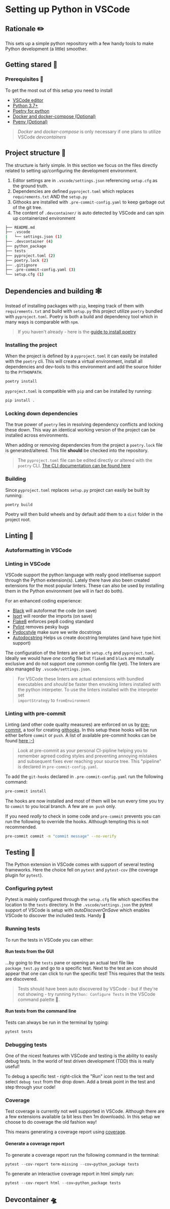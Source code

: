 # Setting up Python in VSCode

## Rationale ✏️

This sets up a simple python repository with a few handy tools to make Python development (a little) smoother.

## Getting stared 🚀

### Prerequisites 🧱

To get the most out of this setup you need to install

* [VSCode editor](https://code.visualstudio.com/Download)
* [Python 3.7+](https://www.python.org/)
* [Poetry for python](https://python-poetry.org/)
* [Docker and docker-compose (Optional)](https://www.docker.com/)
* [Pyenv (Optional)](https://github.com/pyenv/pyenv)

>_Docker_ and _docker-compose_ is only necessary if one plans to utilize VSCode _devcontainers_

## Project structure 🧭

The structure is fairly simple. In this section we focus on the files directly related to setting up/configuring the development environment.

1. Editor settings are in ```.vscode/settings.json``` referencing ```setup.cfg``` as the ground truth.
2. Dependencies are defined ```pyproject.toml``` which replaces ```requirements.txt``` AND the ```setup.py```
3. Githooks are installed with ```.pre-commit-config.yaml``` to keep garbage out of the git tree.
4. The  content of ```.devcontainer/``` is auto detected by VSCode and can spin up containerized environment

```bash
├── README.md
├── .vscode
|   └── settings.json (1)  
├── .devcontainer (4)
├── python_package
├── tests
├── pyproject.toml (2)
├── poetry.lock (2)
├── .gitignore
├── .pre-commit-config.yaml (3)
└── setup.cfg (1)
```

## Dependencies and building 🕸️

Instead of installing packages with ```pip```, keeping track of them with ```requirements.txt``` and build with ```setup.py``` this project utilize ```poetry``` bundled with ```pyproject.toml```. Poetry is both a build and dependency tool which in many ways is comparable with ``` npm ```.

>If you haven't already - here is the [guide to install poetry](https://python-poetry.org/docs/#installation)

### Installing the project

When the project is defined by a  ```pyproject.toml``` it can easily be installed with the ```poetry``` cli. This will create a virtual environment, install all dependencies and dev-tools to this environment and add the source folder to the ```PYTHONPATH```.

```bash
poetry install
```

```pyproject.toml``` is compatible with ```pip``` and can be installed by running:

```bash
pip install .
```

### Locking down dependencies

The true power of ```poetry``` lies in resolving dependency conflicts and locking these down. This way an identical working version of the project can be installed across environments.

When adding or removing dependencies from the project a ```poetry.lock``` file is generated/altered. This file **should** be checked into the repository.  

>The ```pyproject.toml``` file can be edited directly or altered with the ```poetry``` CLI. [The CLI documentation can be found here](https://python-poetry.org/docs/cli/)

### Building

Since ```pyproject.toml``` replaces ```setup.py``` project can easily be built by running:

```bash
poetry build
```
Poetry will then build wheels and by default add them to a ```dist``` folder in the project root.

## Linting 🔎

### Autoformatting in VSCode

### Linting in VSCode

VSCode support the python language with really good intellisense support through the Python extension(s). Lately there have also been created extensions for the most popular linters. These can also be used by installing them in the Python environment (we will in fact do both).

For an enhanced coding experience:

* [Black](https://black.readthedocs.io/en/stable/) will autoformat the code (on save)
* [Isort](https://pycqa.github.io/isort/) will reorder the imports (on save)
* [Flake8](https://flake8.pycqa.org/en/latest/#) enforces pep8 coding standard
* [Pylint](https://pylint.pycqa.org/en/latest/) removes pesky bugs
* [Pydocstyle](http://www.pydocstyle.org/en/stable/) make sure we write docstrings
* [Autodocstring](https://marketplace.visualstudio.com/items?itemName=njpwerner.autodocstring) Helps us create docstring templates (and have type hint support)


The configuration of the linters are set in ```setup.cfg``` and ```pyproject.toml```. Ideally we would have _one_ config file but ```flake8``` and ```black``` are mutually exclusive and do not support one common config file (yet). The linters are also managed by ```.vscode/settings.json```.

>For VSCode these linters are actual extensions with bundled executables and _should_ be faster then envoking linters installed with the python interpeter. To use the linters installed with the interpeter set  
```importStrategy``` to ```fromEnvironment```

### Linting with pre-commit

Linting (and other code quality measures) are enforced on us by [pre-commit](https://pre-commit.com/#intro), a tool for creating [githooks](https://git-scm.com/book/en/v2/Customizing-Git-Git-Hooks). In this setup these hooks will be run either before ```commit``` or ```push```. A list of available pre-commit hooks can be found [here :-)](https://pre-commit.com/hooks.html)

>Look at pre-commit as your personal CI-pipline helping you to remember agreed coding styles and preventing annoying mistakes and subsequent fixes ever reaching your source tree. This "pipeline" is declared in ```pre-commit-config.yaml```.

To add the ```git-hooks``` declared in ```.pre-commit-config.yaml``` run the following command:

```bash
pre-commit install
```

The hooks are now installed and most of them will be run every time you try to ```commit``` to you local branch. A few are ```on push``` only.

If you need _really_ to check in some code and ```pre-commit``` prevents you can run the following to override the hooks. Although tempting this is not recommended.

```bash
pre-commit commit -m "commit message" --no-verify
```

## Testing 👷

The Python extension in VSCode comes with support of several testing frameworks. Here the choice fell on ```pytest``` and ```pytest-cov``` (the coverage plugin for ```pytest```).

### Configuring pytest

Pytest is mainly configured through the ```setup.cfg``` file which specifies the location to the ```tests``` directory. In the ```.vscode/settings.json``` the pytest support of VSCode is setup with _autoDiscoverOnSave_ which enables VSCode to discover the included tests. Handy 👋

### Running tests

To run the tests in VSCode you can either:

#### Run tests from the GUI

...by going to the ```tests``` pane or opening an actual test file like ```package_test.py``` and go to a specific test. Next to the test an icon should appear that one can click to run the specific test! This requires that the tests are discovered.

>Tests should have been auto discovered by VSCode - but if they're not showing - try running
> ```Python: Configure Tests``` in the VSCode command palette 🎨.

#### Run tests from the command line

Tests can always be run in the terminal by typing:

```python
pytest tests
```

### Debugging tests

One of the nicest features with VSCode and testing is the ability to easily debug tests. In the world of test driven development (TDD) this is really useful!

To debug a specific test - right-click the "Run" icon nest to the test and select ```debug test``` from the drop down. Add a break point in the test and step through your code!

### Coverage

Test coverage is currently not well supported in VSCode. Although there are a few extensions available (a bit less then 1m downloads). In this setup we choose to do coverage the old fashion way!

This means generating a coverage report using [coverage](https://coverage.readthedocs.io/en/7.0.1/).

#### Generate a coverage report

To generate a coverage report run the following command in the terminal:

```python
pytest --cov-report term-missing --cov=python_package tests
```

To generate an interactive coverage report in html simply run:

```python
pytest --cov-report html --cov=python_package tests
```


## Devcontainer 🛸
